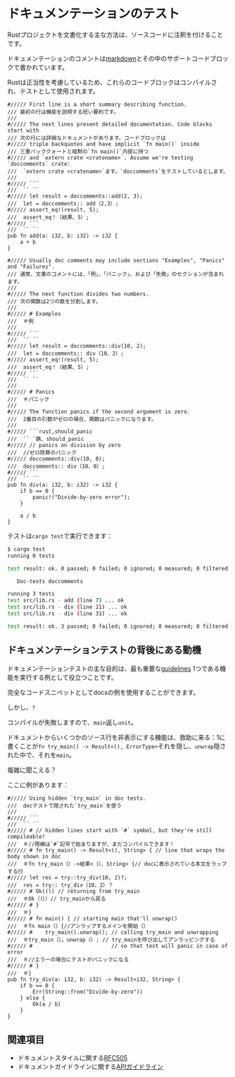 # <!--Documentation testing--> ドキュメンテーションのテスト

<!--The primary way of documenting a Rust project is through annotating the source code.-->
Rustプロジェクトを文書化する主な方法は、ソースコードに注釈を付けることです。
<!--Documentation comments are written in [markdown] and support code blocks in them.-->
ドキュメンテーションのコメントは[markdown]とその中のサポートコードブロックで書かれています。
<!--Rust takes care about correctness, so these code blocks are compiled and used as tests.-->
Rustは正当性を考慮しているため、これらのコードブロックはコンパイルされ、テストとして使用されます。

```rust,ignore
#///// First line is a short summary describing function.
/// 最初の行は機能を説明する短い要約です。
///
#///// The next lines present detailed documentation. Code blocks start with
/// 次の行には詳細なドキュメントがあります。コードブロックは
#///// triple backquotes and have implicit `fn main()` inside
/// 三重バッククォートと暗黙の`fn main()`内部に持つ
#///// and `extern crate <cratename>`. Assume we're testing `doccomments` crate:
///  `extern crate <cratename>`ます。`doccomments`をテストしているとします。
///
#///// ```
///  `` ``
#///// let result = doccomments::add(2, 3);
///  let = doccomments:: add（2,3）;
#///// assert_eq!(result, 5);
///  assert_eq！（結果、5）;
#///// ```
///  `` ``
pub fn add(a: i32, b: i32) -> i32 {
    a + b
}

#///// Usually doc comments may include sections "Examples", "Panics" and "Failures".
/// 通常、文書のコメントには、「例」、「パニック」、および「失敗」のセクションが含まれます。
///
#///// The next function divides two numbers.
/// 次の関数は2つの数を分割します。
///
#///// # Examples
///  ＃例
///
#///// ```
///  `` ``
#///// let result = doccomments::div(10, 2);
///  let = doccomments:: div（10、2）;
#///// assert_eq!(result, 5);
///  assert_eq！（結果、5）;
#///// ```
///  `` ``
///
#///// # Panics
///  ＃パニック
///
#///// The function panics if the second argument is zero.
///  2番目の引数がゼロの場合、関数はパニックになります。
///
#///// ```rust,should_panic
///  `` `錆、should_panic
#///// // panics on division by zero
///  //ゼロ除算のパニック
#///// doccomments::div(10, 0);
///  doccomments:: div（10、0）;
#///// ```
///  `` ``
pub fn div(a: i32, b: i32) -> i32 {
    if b == 0 {
        panic!("Divide-by-zero error");
    }

    a / b
}
```

<!--Tests can be run with `cargo test`:-->
テストは`cargo test`で実行できます：

```bash
$ cargo test
running 0 tests

test result: ok. 0 passed; 0 failed; 0 ignored; 0 measured; 0 filtered out

   Doc-tests doccomments

running 3 tests
test src/lib.rs - add (line 7) ... ok
test src/lib.rs - div (line 21) ... ok
test src/lib.rs - div (line 31) ... ok

test result: ok. 3 passed; 0 failed; 0 ignored; 0 measured; 0 filtered out
```

## <!--Motivation behind documentation tests--> ドキュメンテーションテストの背後にある動機

<!--The main purpose of documentation tests is to serve as an examples that exercise the functionality, which is one of the most important [guidelines][question-instead-of-unwrap].-->
ドキュメンテーションテストの主な目的は、最も重要な[guidelines][question-instead-of-unwrap] 1つである機能を実行する例として役立つことです。
<!--It allows using examples from docs as complete code snippets.-->
完全なコードスニペットとしてdocsの例を使用することができます。
<!--But using `?`-->
しかし、`?`
<!--makes compilation fail since `main` returns `unit`.-->
コンパイルが失敗しますので、`main`返し`unit`。
<!--The ability to hide some source lines from documentation comes to the rescue: one may write `fn try_main() -> Result<(), ErrorType>`, hide it and `unwrap` it in hidden `main`.-->
ドキュメントからいくつかのソース行を非表示にする機能は、救助に来る：1に書くことが`fn try_main() -> Result<(), ErrorType>`それを隠し、`unwrap`隠された中で、それを`main`。
<!--Sounds complicated?-->
複雑に聞こえる？
<!--Here's an example:-->
ここに例があります：

```rust,ignore
#///// Using hidden `try_main` in doc tests.
///  docテストで隠された`try_main`を使う
///
#///// ```
///  `` ``
#///// # // hidden lines start with `#` symbol, but they're still compileable!
///  ＃//隠線は`#`記号で始まりますが、まだコンパイルできます！
#///// # fn try_main() -> Result<(), String> { // line that wraps the body shown in doc
///  ＃fn try_main（）->結果<（）、String> {// docに表示されている本文をラップする行
#///// let res = try::try_div(10, 2)?;
///  res = try:: try_div（10、2）？
#///// # Ok(()) // returning from try_main
///  ＃Ok（（））// try_mainから戻る
#///// # }
///  ＃}
#///// # fn main() { // starting main that'll unwrap()
///  ＃fn main（）{//アンラップするメインを開始（）
#///// #    try_main().unwrap(); // calling try_main and unwrapping
///  ＃try_main（）。unwrap（）; // try_mainを呼び出してアンラッピングする
#///// #                         // so that test will panic in case of error
///  ＃//エラーの場合にテストがパニックになる
#///// # }
///  ＃}
pub fn try_div(a: i32, b: i32) -> Result<i32, String> {
    if b == 0 {
        Err(String::from("Divide-by-zero"))
    } else {
        Ok(a / b)
    }
}
```

## <!--See Also--> 関連項目

* <!--[RFC505][RFC505] on documentation style-->
   ドキュメントスタイルに関する[RFC505][RFC505]
* <!--[API Guidelines][doc-nursery] on documentation guidelines-->
   ドキュメントガイドラインに関する[APIガイドライン][doc-nursery]

<!--[doc-nursery]: https://rust-lang-nursery.github.io/api-guidelines/documentation.html
 [markdown]: https://daringfireball.net/projects/markdown/
 [RFC505]: https://github.com/rust-lang/rfcs/blob/master/text/0505-api-comment-conventions.md
 [question-instead-of-unwrap]: https://rust-lang-nursery.github.io/api-guidelines/documentation.html#examples-use--not-try-not-unwrap-c-question-mark
-->
[doc-nursery]: https://rust-lang-nursery.github.io/api-guidelines/documentation.html
 [markdown]: https://daringfireball.net/projects/markdown/
 [RFC505]: https://github.com/rust-lang/rfcs/blob/master/text/0505-api-comment-conventions.md
 [question-instead-of-unwrap]: https://rust-lang-nursery.github.io/api-guidelines/documentation.html#examples-use--not-try-not-unwrap-c-question-mark

